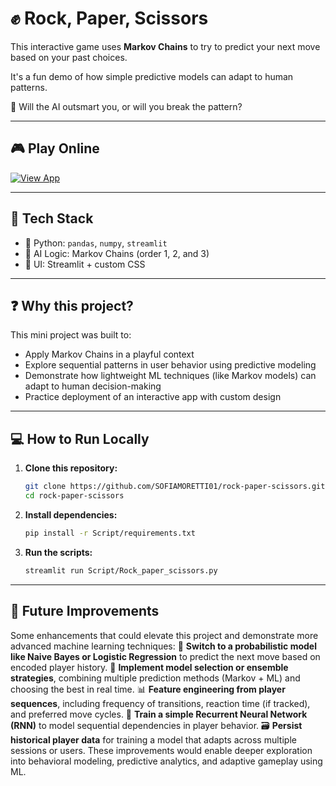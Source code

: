 # ✊ Rock, Paper, Scissors

This interactive game uses **Markov Chains** to try to predict your next move based on your past choices.  

It's a fun demo of how simple predictive models can adapt to human patterns.

🧠 Will the AI outsmart you, or will you break the pattern?

---

## 🎮 Play Online

[![View App](https://img.shields.io/badge/View%20App-Streamlit-orange?style=for-the-badge&logo=streamlit)](https://rock-paper-sciapprs-5gxowydwvl6hxpxpextvwx.streamlit.app/)

---

## 🚀 Tech Stack

- 🐍 Python: `pandas`, `numpy`, `streamlit`
- 🎲 AI Logic: Markov Chains (order 1, 2, and 3)
- 🎨 UI: Streamlit + custom CSS

---

## ❓ Why this project?

This mini project was built to:

- Apply Markov Chains in a playful context
- Explore sequential patterns in user behavior using predictive modeling  
- Demonstrate how lightweight ML techniques (like Markov models) can adapt to human decision-making  
- Practice deployment of an interactive app with custom design

---

## 💻 How to Run Locally

1. **Clone this repository:**
   ```bash
   git clone https://github.com/SOFIAMORETTI01/rock-paper-scissors.git
   cd rock-paper-scissors

2. **Install dependencies:**
   ```bash
   pip install -r Script/requirements.txt

4. **Run the scripts:**
   ```bash
   streamlit run Script/Rock_paper_scissors.py

---

## 🌟 Future Improvements

Some enhancements that could elevate this project and demonstrate more advanced machine learning techniques:
🧠 **Switch to a probabilistic model like Naive Bayes or Logistic Regression** to predict the next move based on encoded player history.
🔄 **Implement model selection or ensemble strategies**, combining multiple prediction methods (Markov + ML) and choosing the best in real time.
📊 **Feature engineering from player sequences**, including frequency of transitions, reaction time (if tracked), and preferred move cycles.
🧮 **Train a simple Recurrent Neural Network (RNN)** to model sequential dependencies in player behavior.
🗃️ **Persist historical player data** for training a model that adapts across multiple sessions or users.
These improvements would enable deeper exploration into behavioral modeling, predictive analytics, and adaptive gameplay using ML.

